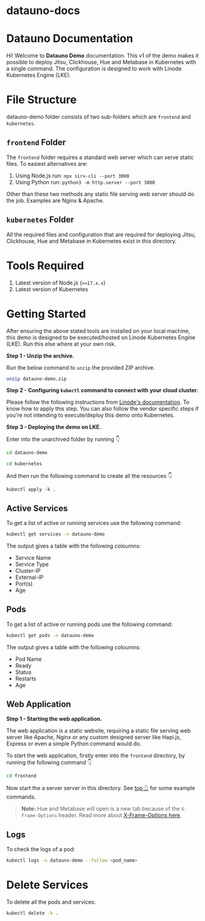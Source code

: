 # datauno-docs

# Datauno Documentation

Hi! Welcome to **Datauno Demo** documentation. This v1 of the demo makes it possible to deploy Jitsu, Clickhouse, Hue and Metabase in Kubernetes with a single command. The configuration is designed to work with Linode Kubernetes Engine (LKE).

# File Structure

datauno-demo folder consists of two sub-folders which are `frontend` and `kubernetes`. 

## `frontend` Folder

The `frontend` folder requires a standard web server which can serve static files. To easiest alternatives are:

1. Using Node.js run: `npx sirv-cli --port 3000`
2. Using Python run: `python3 -m http.server --port 3000`

Other than these two methods any static file serving web server should do the job. Examples are Nginx & Apache.

## `kubernetes` Folder

All the required files and configuration that are required for deploying Jitsu, Clickhouse, Hue and Metabase in Kubernetes exist in this directory.

# Tools Required

1. Latest version of Node.js (`>=17.x.x`)
2. Latest version of Kubernetes

# Getting Started

After ensuring the above stated tools are installed on your local machine, this demo is designed to be executed/hosted on Linode Kubernetes Engine (LKE). Run this else where at your own risk.

**Step 1 - Unzip the archive.**

Run the below command to `unzip` the provided ZIP archive.

```bash
unzip datauno-demo.zip
```

**Step 2 - Configuring `kubectl` command to connect with your cloud cluster.**

Please follow the following instructions from [Linode's documentation](https://www.linode.com/docs/guides/deploy-and-manage-a-cluster-with-linode-kubernetes-engine-a-tutorial/). To know how to apply this step. You can also follow the vendor specific steps if you're not intending to execute/deploy this demo onto Kubernetes.

**Step 3 - Deploying the demo on LKE.**

Enter into the unarchived folder by running 👇

```bash
cd datauno-demo
```

```bash
cd kubernetes
```

And then run the following command to create all the resources 👇

```
kubectl apply -k .
```

## Active Services

To get a list of active or running services use the following command:

```bash
kubectl get services -n datauno-demo
```

The output gives a table with the following coloumns:
- Service Name
- Service Type
- Cluster-IP
- External-IP
- Port(s)
- Age

## Pods

To get a list of active or running pods use the following command:

```bash
kubectl get pods -n datauno-demo
```
	
The output gives a table with the following coloumns:
- Pod Name
- Ready
- Status
- Restarts
- Age

## Web Application

**Step 1 - Starting the web application.**

The web application is a static website, requiring a static file serving web server like Apache, Nginx or any custom designed server like Hapi.js, Express or even a simple Python command would do.

To start the web application, firstly enter into the `frontend` directory, by running the following command 👇

```bash
cd frontend
```

Now start the a server server in this directory. See [top 👆](#frontend-folder) for some example commands.

> **Note:** Hue and Metabase will open is a new tab because of the `X-Frame-Options` header. Read more about [X-Frame-Options here](https://developer.mozilla.org/en-US/docs/Web/HTTP/Headers/X-Frame-Options).

## Logs

To check the logs of a pod:

```bash
kubectl logs -n datauno-demo --follow <pod_name>
```
# Delete Services

To delete all the pods and services:

```bash
kubectl delete -k .  
```
